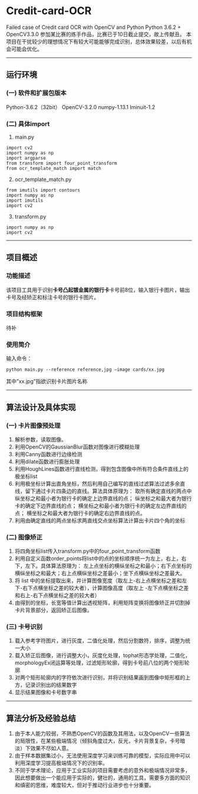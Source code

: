 # Credit-card-OCR
Failed case of Credit card OCR with OpenCV and Python
Python 3.6.2 + OpenCV3.3.0
参加某比赛的练手作品，比赛已于10日截止提交，故上传献丑。
本项目在干扰较少的理想情况下有较大可能能够完成识别，总体效果较差，以后有机会可能会优化。


----------
## 运行环境
### (一)	软件和扩展包版本
Python-3.6.2（32bit） 
OpenCV-3.2.0 numpy-1.13.1 
Iminuit-1.2 
 
### (二)	具体import
1.	main.py 

```
import cv2 
import numpy as np 
import argparse 
from transform import four_point_transform 
from ocr_template_match import match 
```

 
2.	ocr_template_match.py 

```
from imutils import contours 
import numpy as np 
import imutils 
import cv2 
```

3.	transform.py 

```
import numpy as np 
import cv2 
```


----------


## 项目概述
### 功能描述
该项目工具用于识别**卡号凸起镀金属的银行卡**卡号前8位，输入银行卡图片，输出卡号及经矫正和标注卡号的银行卡图片。
### 项目结构框架 

待补
### 使用简介
输入命令： 

```
python main.py --reference reference,jpg –image cards/xx.jpg 
```

其中”xx.jpg”指欲识别卡片图片名称 


----------

## 算法设计及具体实现 
### (一)	卡片图像预处理 
1.	解析参数，读取图像。 
2.	利用OpenCV的GaussianBlur函数对图像进行模糊处理 
3.	利用Canny函数进行边缘检测 
4.	利用dilate函数进行膨胀处理 
5.	利用HoughLines函数进行直线检测，得到包含图像中所有符合条件直线上的极坐标list 
6.	利用极坐标计算出直角坐标，然后利用自己编写的直线过滤算法过滤多余直线，留下通过卡片四条边的直线。算法具体原理为： 
取所有确定直线的两点中纵坐标之和最小者为银行卡的确定上边界直线的点；
纵坐标之和最大者为银行卡的确定下边界直线的点；
横坐标之和最小者为银行卡的确定左边界直线的点；
横坐标之和最大者为银行卡的确定右边界直线的点。 
7.	利用由确定直线的两点坐标求两直线交点坐标算法计算出卡片四个角的坐标 
### (二)	图像矫正 
1.	将四角坐标list传入transform.py中的four_point_transform函数 
2.	利用自定义函数order_points将list中的点的坐标顺序统一为左上，右上，右下，左下。具体算法原理为： 
左上点坐标的横纵坐标之和最小；右下点坐标的横纵坐标之和最大；右上点横纵坐标之差最小；坐下点横纵坐标之差最大。 
3.	将 list 中的坐标提取出来，并计算图像宽度（取左上-右上点横坐标之差和左下-右下点横坐标之差的较大者），计算图像高度（取左上
-左下点横坐标之差和右上-右下点横坐标之差的较大者） 
4.	由得到的坐标，长宽等值计算出透视矩阵，利用矩阵变换将图像矫正并切割掉卡片背景部分，返回矫正后图像。 
### (三)	卡号识别 
1.	载入参考字符图片，进行灰度，二值化处理，然后分割数符，排序，调整为统一大小 
2.	载入矫正后图像，进行调整大小，灰度化处理，tophat形态学处理，二值化，morphologyEx闭运算等处理，过滤矩形轮廓，得到卡号前八位的两个矩形轮廓 
3.	对两个矩形轮廓内的字符依次进行识别，并将识别结果画到图像中矩形框的上方，记录识别出的结果数字 
4.	显示结果图像和卡号数字串 


----------

## 算法分析及经验总结 
1. 由于本人能力较弱，不熟悉OpenCV的函数及其用法，以及OpenCV一些算法的局限性，在某些极端情况（倾斜角度过大，反光，卡片背景复杂，卡号暗淡）下效果不尽如人意。 
2. 由于样本数据集过小，无法使用深度学习来训练可靠的模型，实际应用中可以利用深度学习提高极端情况下的识别率。 
3. 不同于学术理论，应用于工业实际的项目需要考虑的意外和极端情况非常多，因此想要做出一个能应用于实际的，健壮的，通用的工具，需要多方面的知识和缜密的思维，难度较大，但对于推动行业进步也十分重要。 
